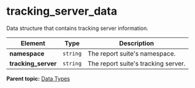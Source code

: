 # tracking_server_data

Data structure that contains tracking server information.

|Element|Type|Description|
|-------|----|-----------|
|**namespace** |`string` | The report suite's namespace. |
|**tracking_server** |`string` | The report suite's tracking server. |

**Parent topic:** [Data Types](../data_types/c_datatypes.md)

